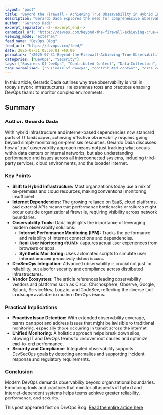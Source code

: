 ```yaml
---
layout: "post"
title: "Beyond the Firewall - Achieving True Observability in Hybrid Infrastructure"
description: "Gerardo Dada explores the need for comprehensive observability in hybrid infrastructures. The article highlights the challenges of monitoring across complex, internet-dependent environments and emphasizes the importance of advanced observability tools, such as Internet Performance Monitoring (IPM), RUM, and synthetic monitoring, in modern DevOps practices."
author: "Gerardo Dada"
excerpt_separator: <!--excerpt_end-->
canonical_url: "https://devops.com/beyond-the-firewall-achieving-true-observability-in-the-era-of-hybrid-infrastructure/?utm_source=rss&utm_medium=rss&utm_campaign=beyond-the-firewall-achieving-true-observability-in-the-era-of-hybrid-infrastructure"
viewing_mode: "external"
feed_name: "DevOps Blog"
feed_url: "https://devops.com/feed/"
date: 2025-07-31 05:00:01 +00:00
permalink: "/2025-07-31-Beyond-the-Firewall-Achieving-True-Observability-in-Hybrid-Infrastructure.html"
categories: ["DevOps", "Security"]
tags: ["Business Of DevOps", "Contributed Content", "Data Collection", "DevOps", "DevSecOps", "Hybrid Infrastructure", "Internet Performance Monitoring", "Internet Performance Monitoring (ipm)", "IPM", "Monitoring Tools", "Observability", "Posts", "RUM", "Security", "Social Facebook", "Social LinkedIn", "Social X", "Synthetic Monitoring"]
tags_normalized: ["business of devops", "contributed content", "data collection", "devops", "devsecops", "hybrid infrastructure", "internet performance monitoring", "internet performance monitoring ipm", "ipm", "monitoring tools", "observability", "posts", "rum", "security", "social facebook", "social linkedin", "social x", "synthetic monitoring"]
---
```


In this article, Gerardo Dada outlines why true observability is vital in today's hybrid infrastructures. He examines tools and practices enabling DevOps teams to monitor complex environments.<!--excerpt_end-->

## Summary

### Author: Gerardo Dada

With hybrid infrastructure and internet-based dependencies now standard parts of IT landscapes, achieving effective observability requires going beyond simply monitoring on-premises resources. Gerardo Dada discusses how a 'true' observability approach means not just tracking what occurs within data centers or internal networks, but also understanding performance and issues across all interconnected systems, including third-party services, cloud environments, and the broader internet.

### Key Points

- **Shift to Hybrid Infrastructure:** Most organizations today use a mix of on-premises and cloud resources, making conventional monitoring insufficient.
- **Internet Dependencies:** The growing reliance on SaaS, cloud platforms, and external APIs means that performance bottlenecks or failures might occur outside organizational firewalls, requiring visibility across network boundaries.
- **Observability Tools:** Dada highlights the importance of leveraging modern observability solutions:
    - **Internet Performance Monitoring (IPM):** Tracks the performance and reliability of internet connections and dependencies.
    - **Real User Monitoring (RUM):** Captures actual user experiences from browsers or apps.
    - **Synthetic Monitoring:** Uses automated scripts to simulate user interactions and proactively detect issues.
- **DevSecOps Integration:** Advanced observability is crucial not just for reliability, but also for security and compliance across distributed infrastructures.
- **Vendor Ecosystem:** The article references leading observability vendors and platforms such as Cisco, Chronosphere, Observe, Google, Splunk, ServiceNow, Logz.io, and CodeSee, reflecting the diverse tool landscape available to modern DevOps teams.

### Practical Implications

- **Proactive Issue Detection:** With extended observability coverage, teams can spot and address issues that might be invisible to traditional monitoring, especially those occurring in transit across the internet.
- **Unified Monitoring:** A holistic approach helps break down silos, allowing IT and DevOps teams to uncover root causes and optimize end-to-end performance.
- **Security and Compliance:** Integrated observability supports DevSecOps goals by detecting anomalies and supporting incident response and regulatory requirements.

### Conclusion

Modern DevOps demands observability beyond organizational boundaries. Embracing tools and practices that monitor all aspects of hybrid and internet-dependent systems helps teams achieve greater reliability, performance, and security.

This post appeared first on DevOps Blog. [Read the entire article here](https://devops.com/beyond-the-firewall-achieving-true-observability-in-the-era-of-hybrid-infrastructure/?utm_source=rss&utm_medium=rss&utm_campaign=beyond-the-firewall-achieving-true-observability-in-the-era-of-hybrid-infrastructure)
